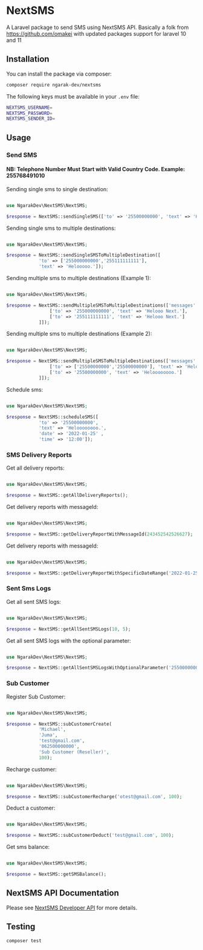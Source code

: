 # NextSMS

A Laravel package to send SMS using NextSMS API. Basically a folk from https://github.com/omakei with updated packages support for laravel 10 and 11


## Installation

You can install the package via composer:

```bash
composer require ngarak-dev/nextsms
```

The following keys must be available in your `.env` file:

```bash
NEXTSMS_USERNAME=
NEXTSMS_PASSWORD=
NEXTSMS_SENDER_ID=
```

## Usage

### Send SMS

#### NB: Telephone Number Must Start with Valid Country Code. Example: 255768491010

Sending single sms to single destination:

```php

use NgarakDev\NextSMS\NextSMS;

$response = NextSMS::sendSingleSMS(['to' => '25500000000', 'text' => 'Hellooooo Next.']);

```

Sending single sms to multiple destinations:

```php

use NgarakDev\NextSMS\NextSMS;

$response = NextSMS::sendSingleSMSToMultipleDestination([
            'to' => ['255000000000','255111111111'], 
            'text' => 'Helooooo.']);

```

Sending multiple sms to multiple destinations (Example 1):

```php

use NgarakDev\NextSMS\NextSMS;

$response = NextSMS::sendMultipleSMSToMultipleDestinations(['messages' => [
                ['to' => '255000000000', 'text' => 'Helooo Next.'],
                ['to' => '255111111111', 'text' => 'Helooo Next.']
            ]]);

```

Sending multiple sms to multiple destinations (Example 2):

```php

use NgarakDev\NextSMS\NextSMS;

$response = NextSMS::sendMultipleSMSToMultipleDestinations(['messages' => [
                ['to' => ['25500000000','25500000000'], 'text' => 'Heloooooooo.'],
                ['to' => '25500000000', 'text' => 'Heloooooooo.']
            ]]);

```

Schedule sms:

```php

use NgarakDev\NextSMS\NextSMS;

$response = NextSMS::scheduleSMS([
            'to' => '25500000000', 
            'text' => 'Heloooooooo.', 
            'date' => '2022-01-25' , 
            'time' => '12:00']);

```

### SMS Delivery Reports

Get all delivery reports:

```php

use NgarakDev\NextSMS\NextSMS;

$response = NextSMS::getAllDeliveryReports();

```

Get delivery reports with messageId:

```php

use NgarakDev\NextSMS\NextSMS;

$response = NextSMS::getDeliveryReportWithMessageId(243452542526627);

```

Get delivery reports with messageId:

```php

use NgarakDev\NextSMS\NextSMS;

$response = NextSMS::getDeliveryReportWithSpecificDateRange('2022-01-25', '2022-01-29');

```

### Sent Sms Logs

Get all sent SMS logs:

```php

use NgarakDev\NextSMS\NextSMS;

$response = NextSMS::getAllSentSMSLogs(10, 5);

```

Get all sent SMS logs with the optional parameter:

```php

use NgarakDev\NextSMS\NextSMS;

$response = NextSMS::getAllSentSMSLogsWithOptionalParameter('255000000000','2022-01-25', '2022-01-29',10, 5);

```

### Sub Customer

Register Sub Customer:

```php

use NgarakDev\NextSMS\NextSMS;

$response = NextSMS::subCustomerCreate(
            'Michael', 
            'Juma',
            'test@gmail.com',
            '062500000000', 
            'Sub Customer (Reseller)', 
            100);

```

Recharge customer:

```php

use NgarakDev\NextSMS\NextSMS;

$response = NextSMS::subCustomerRecharge('otest@gmail.com', 100);

```

Deduct a customer:

```php

use NgarakDev\NextSMS\NextSMS;

$response = NextSMS::subCustomerDeduct('test@gmail.com', 100);

```

Get sms balance:

```php

use NgarakDev\NextSMS\NextSMS;

$response = NextSMS::getSMSBalance();

```

## NextSMS API Documentation 

Please see [NextSMS Developer API](https://documenter.getpostman.com/view/4680389/SW7dX7JL#2936eed4-6027-45e7-92c9-fe1cd7df140b) for more details.

## Testing

```bash
composer test
```